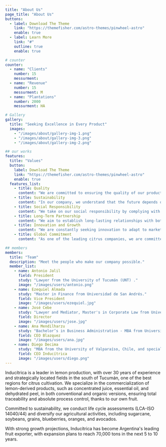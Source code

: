 ```yaml
---
title: "About Us"
page_title: "About Us"
buttons:
  - label: Download The Theme
    link: "https://themefisher.com/astro-themes/pinwheel-astro"
    enable: true
  - label: Learn More
    link: "#"
    outline: true
    enable: true

# counter
counter:
  - name: "Clients"
    number: 15
    messurment:
  - name: "Revenue"
    number: 15
    messurment: M
  - name: "Plantations"
    number: 2000
    messurment: HA

# Gallery
gallery:
  title: "Seeking Excellence in Every Product"
  images:
    - "/images/about/gallery-img-1.png"
    - "/images/about/gallery-img-3.png"
    - "/images/about/gallery-img-2.png"

## our works
features:
  title: "Values"
  button:
    label: Download The Theme
    link: "https://themefisher.com/astro-themes/pinwheel-astro"
    enable: true
  features_list:
    - title: Quality
      content: "We are committed to ensuring the quality of our products, backed by experience and professionalism in what we do best: producing with excellence."
    - title: Sustainability
      content: "In our company, we understand that the future depends on taking care of our environment. That's why we implement sustainable practices in all our operations, from production to the marketing of our products, minimizing our environmental impact."
    - title: Social Responsibility
      content: "We take on our social responsibility by complying with strict certifications that reflect our commitment to the community and the environment."
    - title: Long-Term Partnership
      content: "We aim to establish long-lasting relationships with both internal and external partners, based on trust, mutual respect, and joint growth."
    - title: Innovation and Growth
      content: "We are constantly seeking innovation to adapt to market needs and grow sustainably, while maintaining our commitment to quality and continuous improvement."
    - title: Global Commitment
      content: "As one of the leading citrus companies, we are committed to delivering the highest quality products globally, meeting international standards and adapting to the demands of our markets."

## members
members:
  title: "Team"
  description: "Meet the people who make our company possible."
  member_list:
    - name: Antonio Jalil
      field: President
      study: "Lawyer from the University of Tucumán (UNT) ."
      image: "/images/users/antonio.png"
    - name: Ezequiel Almada
      study: "Master in Finance from Universidad de San Andrés."
      field: Vice President
      image: "/images/users/ezequiel.jpg"
    - name: José Cebe
      study: "Lawyer and Mediator, Master's in Corporate Law from Universidad Austral"
      field: Director
      image: "/images/users/jose.jpg"
    - name: Ana Mendilharzu
      study: "Bachelor’s in Business Administration - MBA from Universidad de San Andrés."
      field: CEO Blazquez
      image: "/images/users/ana.jpg"
    - name: Diego Decima
      study: "MBA from the University of Valparaíso, Chile, and specialization in Negotiation from the Magíster Foundation."
      field: CEO Inducítrica
      image: "/images/users/diego.png"
---
```


Inducítrica is a leader in lemon production, with over 30 years of experience and strategically located fields in the south of Tucumán, one of the best regions for citrus cultivation. We specialize in the commercialization of lemon-derived products, such as concentrated juice, essential oil, and dehydrated peel, in both conventional and organic versions, ensuring total traceability and absolute process control, thanks to our own fruit.

Committed to sustainability, we conduct life cycle assessments (LCA-ISO 14040/44) and diversify our agricultural activities, including sugarcane, soybeans, grains, blueberries, oranges, and avocados.

With strong growth projections, Inducítrica has become Argentina's leading fruit exporter, with expansion plans to reach 70,000 tons in the next 5 to 10 years.
